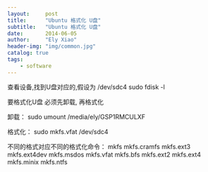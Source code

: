 ```yaml
---
layout:     post
title:      "Ubuntu 格式化 U盘"
subtitle:   "Ubuntu 格式化 U盘"
date:       2014-06-05
author:     "Ely Xiao"
header-img: "img/common.jpg"
catalog: true
tags:
    - software
---
```


查看设备,找到U盘对应的,假设为 /dev/sdc4
sudo fdisk -l

要格式化U盘 必须先卸载, 再格式化

卸载：
sudo umount /media/ely/GSP1RMCULXF

格式化：
sudo mkfs.vfat /dev/sdc4

不同的格式对应不同的格式化命令：
mkfs mkfs.cramfs mkfs.ext3 mkfs.ext4dev mkfs.msdos mkfs.vfat
mkfs.bfs mkfs.ext2 mkfs.ext4 mkfs.minix mkfs.ntfs

